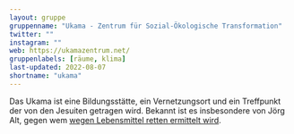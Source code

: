 ```yaml
---
layout: gruppe
gruppenname: "Ukama - Zentrum für Sozial-Ökologische Transformation"
twitter: ""
instagram: ""
web: https://ukamazentrum.net/
gruppenlabels: [räume, klima]
last-updated: 2022-08-07
shortname: "ukama"
---
```


Das Ukama ist eine Bildungsstätte, ein Vernetzungsort und ein Treffpunkt der von den Jesuiten getragen wird. Bekannt ist es insbesondere von Jörg Alt, gegen wem [wegen Lebensmittel retten ermittelt wird](https://ukamazentrum.net/news/wiederaufnahme-des-verfahrens-beantragt).

